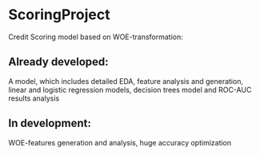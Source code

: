 # ScoringProject
Credit Scoring model based on WOE-transformation:

## Already developed:
A model, which includes detailed EDA, feature analysis and generation, linear and logistic regression models, decision trees model and ROC-AUC results analysis

## In development:
WOE-features generation and analysis, huge accuracy optimization


